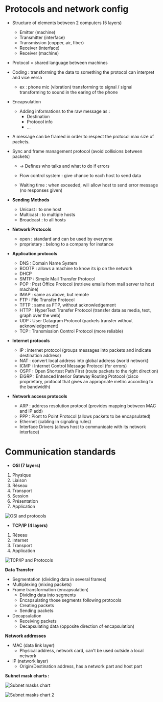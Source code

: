 # Protocols and network config

- Structure of elements between 2 computers (5 layers)
	- Emitter (machine)
	- Transmitter (interface)
	- Transmission (copper, air, fiber)
	- Receiver (interface)
	- Receiver (machine)

- Protocol = shared language between machines

- Coding : transforming the data to something the protocol can interpret and vice versa
	- ex : phone mic (vibration) transforming to signal / signal transforming to sound in the earing of the phone

- Encapsulation
	- Adding informations to the raw message as :
		- Destination
		- Protocol info
		- ...

- A message can be framed in order to respect the protocol max size of packets.

- Sync and frame management protocol (avoid collisions between packets)
	- -> Defines who talks and what to do if errors
	
	- Flow control system : give chance to each host to send data
	- Waiting time : when exceeded, will allow host to send error message (no responses given)

- **Sending Methods**
	- Unicast : to one host
	- Multicast : to multiple hosts
	- Broadcast : to all hosts

- **Network Protocols**
	- open : standard and can be used by everyone
	- proprietary : belong to a company for instance

- **Application protocols**
	- DNS : Domain Name System
	- BOOTP : allows a machine to know its ip on the network
	- DHCP
	- SMTP : Simple Mail Transfer Protocol
	- POP : Post Office Protocol (retrieve emails from mail server to host machine)
	- IMAP : same as above, but remote
	- FTP : File Transfer Protocol
	- TFTP : same as FTP, without acknowledgement
	- HTTP : HyperText Transfer Protocol (transfer data as media, text, graph over the web)
	- UDP : User Datagram Protocol (packets transfer without acknowledgement)
	- TCP : Transmission Control Protocol (more reliable)

- **Internet protocols**
	- IP : internet protocol (groups messages into packets and indicate destination address)
	- NAT : convert local address into global address (world network)
	- ICMP : Internet Control Message Protocol (for errors)
	- OSPF : Open Shortest Path First (route packets to the right direction)
	- EIGRP : Enhanced Interior Gateway Routing Protocol (cisco proprietary, protocol that gives an appropriate metric according to the bandwidth)

- **Network access protocols**
	- ARP : address resolution protocol (provides mapping between MAC and IP add)
	- PPP : Piont to Point Protocol (allows packets to be encapsulated)
	- Ethernet (cabling in signaling rules)
	- Interface Drivers (allows host to communicate with its network interface)

# Communication standards

- **OSI (7 layers)**
1. Physique
2. Liaison
3. Réseau
4. Transport
5. Session
6. Présentation
7. Application

![OSI and protocols](https://1.bp.blogspot.com/-sIzvnoBGNOc/Xnep1Z8C7UI/AAAAAAAAARM/alEV0at7DQcU_7aL1BV85npcJFrfFJxOgCLcBGAsYHQ/s1600/osi-model-7-layers-804x1024%2Bcopy.png)

- **TCP/IP (4 layers)**
1. Réseau
2. Internet
3. Transport
4. Application

![TCP/IP and Protocols](https://camo.githubusercontent.com/be754a45a8d7053944543101ac174fe8ceed200e8332715ebbf5024e70753b7b/68747470733a2f2f6d796265636f64652d66696c65732d70726f64756374696f6e2e73332d65752d776573742d312e616d617a6f6e6177732e636f6d2f62653238396539312d303065662d343938352d393266622d6530393863313333353066632d7463702d70726f746f636f6c2d737569742e706e67)

**Data Transfer**

- Segmentation (dividing data in several frames)
- Multiplexing (mixing packets)
- Frame transformation (encapsulation)
	- Dividing data into segments
	- Encapsulating those segments following protocols
	- Creating packets
	- Sending packets
- Decapsulation
	- Receiving packets
	- Decapsulating data (opposite direction of encapsulation)

**Network addresses**

- MAC (data link layer)
	- Physical address, network card, can't be used outside a local network
- IP (network layer)
	- Origin/Destination address, has a network part and host part

**Subnet mask charts :**

![Subnet masks chart](https://2.bp.blogspot.com/_KjNkTh3VA1Y/S8rCAPONZ4I/AAAAAAAAAPo/C76ssp9fsU0/s1600/subnetting_c.png)

![Subnet masks chart 2](https://www.auvik.com/wp-content/uploads/2014/07/common-subnet-masks-table-800x315.png)
